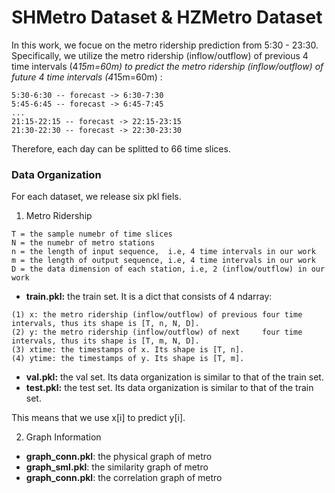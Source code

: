 # SHMetro Dataset & HZMetro Dataset 

In this work, we focue on the metro ridership prediction from 5:30 - 23:30. Specifically, we utilize the metro ridership (inflow/outflow) of previous 4 time intervals (4*15m=60m) to predict the metro ridership (inflow/outflow) of future 4 time intervals (4*15m=60m) : 
```
5:30-6:30 -- forecast -> 6:30-7:30
5:45-6:45 -- forecast -> 6:45-7:45
...
21:15-22:15 -- forecast -> 22:15-23:15
21:30-22:30 -- forecast -> 22:30-23:30
```
Therefore, each day can be splitted to 66 time slices. 

### Data Organization
For each dataset, we release six pkl fiels.
1. Metro Ridership
```
T = the sample numebr of time slices
N = the numebr of metro stations
n = the length of input sequence,  i.e, 4 time intervals in our work
m = the length of output sequence, i.e, 4 time intervals in our work
D = the data dimension of each station, i.e, 2 (inflow/outflow) in our work
```

* **train.pkl:** the train set. It is a dict that consists of 4 ndarray: 
```
(1) x: the metro ridership (inflow/outflow) of previous four time intervals, thus its shape is [T, n, N, D]. 
(2) y: the metro ridership (inflow/outflow) of next     four time intervals, thus its shape is [T, m, N, D]. 
(3) xtime: the timestamps of x. Its shape is [T, n]. 
(4) ytime: the timestamps of y. Its shape is [T, m]. 
```
* **val.pkl:**  the val set. Its data organization is similar to that of the train set.
* **test.pkl:** the test set. Its data organization is similar to that of the train set.

This means that we use x[i] to predict y[i].


2. Graph Information
* **graph_conn.pkl**: the physical graph of metro
* **graph_sml.pkl**: the similarity graph of metro  
* **graph_conn.pkl**: the correlation graph of metro

